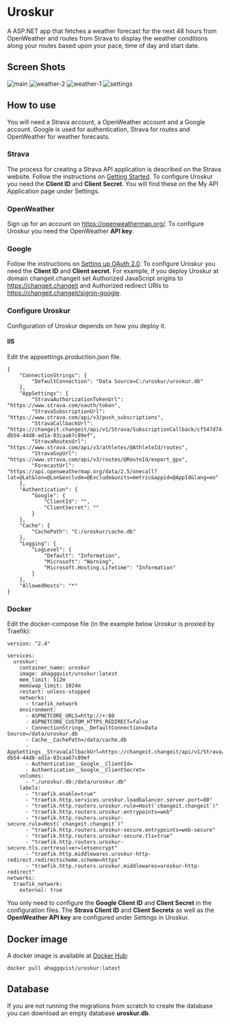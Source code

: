 # Uroskur
A ASP.NET app that fetches a weather forecast for the next 48 hours from OpenWeather and routes from Strava to display the weather conditions along your routes based upon your pace, time of day and start date.

## Screen Shots
<img src="https://i.ibb.co/dgMVRbK/main.png" alt="main" border="0">
<img src="https://i.ibb.co/HNcJdc7/weather.png" alt="weather-2" border="0">
<img src="https://i.ibb.co/NTRnmLC/weather-1.png" alt="weather-1" border="0">
<img src="https://i.ibb.co/4m55pGn/settings.png" alt="settings" border="0">

## How to use
You will need a Strava account, a OpenWeather account and a Google account. Google is used for authentication, Strava for routes and OpenWeather for weather forecasts.

### Strava
The process for creating a Strava API application is described on the Strava website. Follow the instructions on [Getting Started]( https://developers.strava.com/docs/getting-started/). To configure Uroskur you need the **Client ID** and **Client Secret**. You will find these on the My API Application page under Settings.

### OpenWeather
Sign up for an account on https://openweathermap.org/. To configure Uroskur you need the OpenWeather **API key**.

### Google
Follow the instructions on [Setting up OAuth 2.0](https://support.google.com/cloud/answer/6158849?hl=en "A"). To configure Uroskur you need the **Client ID** and **Client secret**. For example, if you deploy Uroskur at domain changeit.changeit set Authorized JavaScript origins to https://changeit.changeit and Authorized redirect URIs to https://changeit.changeit/signin-google.

### Configure Uroskur
Configuration of Uroskur depends on how you deploy it.

#### IIS
Edit the appsettings.production.json file.

    {
        "ConnectionStrings": {
            "DefaultConnection": "Data Source=C:/uroskur/uroskur.db"
        },
        "AppSettings": {
            "StravaAuthorizationTokenUrl": "https://www.strava.com/oauth/token",
            "StravaSubscriptionUrl": "https://www.strava.com/api/v3/push_subscriptions",
            "StravaCallbackUrl": "https://changeit.changeit/api/v1/Strava/SubscriptionCallback/cf547d74-db54-44d8-ad1a-83caa67c89ef",
            "StravaRoutesUrl": "https://www.strava.com/api/v3/athletes/@AthleteId/routes",
            "StravaGxpUrl": "https://www.strava.com/api/v3/routes/@RouteId/export_gpx",
            "ForecastUrl": "https://api.openweathermap.org/data/2.5/onecall?lat=@Lat&lon=@Lon&exclude=@Exclude&units=metric&appid=@AppId&lang=en"
        },
        "Authentication": {
            "Google": {
                "ClientId": "",
                "ClientSecret": ""
            }
        },
        "Cache": {
            "CachePath": "C:/uroskur/cache.db"
        },
        "Logging": {
            "LogLevel": {
                "Default": "Information",
                "Microsoft": "Warning",
                "Microsoft.Hosting.Lifetime": "Information"
            }
        },
        "AllowedHosts": "*"
    }

### Docker
Edit the docker-compose file (in the example below Uroskur is proxied by Traefik):

    version: "2.4"
    
    services:
      uroskur:
        container_name: uroskur
        image: ahaggqvist/uroskur:latest
        mem_limit: 512m
        memswap_limit: 1024m
        restart: unless-stopped
        networks:
          - traefik_network
        environment:
          - ASPNETCORE_URLS=http://+:80
          - ASPNETCORE_CUSTOM_HTTPS_REDIRECT=false
          - ConnectionStrings__DefaultConnection=Data Source=/data/uroskur.db
          - Cache__CachePath=/data/cache.db
          - AppSettings__StravaCallbackUrl=https://changeit.changeit/api/v1/Strava/SubscriptionCallback/cf547d74-db54-44d8-ad1a-83caa67c89ef
          - Authentication__Google__ClientId=
          - Authentication__Google__ClientSecret=
        volumes:
          - "./uroskur.db:/data/uroskur.db"
        labels:
          - "traefik.enable=true"
          - "traefik.http.services.uroskur.loadbalancer.server.port=80"
          - "traefik.http.routers.uroskur.rule=Host(`changeit.changeit`)"
          - "traefik.http.routers.uroskur.entrypoints=web"
          - "traefik.http.routers.uroskur-secure.rule=Host(`changeit.changeit`)"
          - "traefik.http.routers.uroskur-secure.entrypoints=web-secure"
          - "traefik.http.routers.uroskur-secure.tls=true"
          - "traefik.http.routers.uroskur-secure.tls.certresolver=letsencrypt"
          - "traefik.http.middlewares.uroskur-http-redirect.redirectscheme.scheme=https"
          - "traefik.http.routers.uroskur.middlewares=uroskur-http-redirect"
    networks:
      traefik_network:
        external: true

You only need to configure the **Google Client ID** and **Client Secret** in the configuration files. The **Strava Client ID** and **Client Secrets** as well as the **OpenWeather API key** are configured under Settings in Uroskur.

## Docker image
A docker image is available at [Docker Hub](https://hub.docker.com/r/ahaggqvist/uroskur "Docker Hub"):

    docker pull ahaggqvist/uroskur:latest

## Database
If you are not running the migrations from scratch to create the database you can download an empty database **uroskur.db**.
